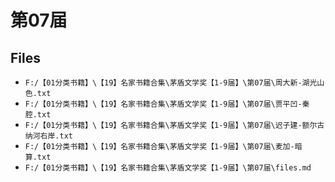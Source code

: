 # 第07届

## Files

- `F:/【01分类书籍】\【19】名家书籍合集\茅盾文学奖【1-9届】\第07届\周大新-湖光山色.txt`
- `F:/【01分类书籍】\【19】名家书籍合集\茅盾文学奖【1-9届】\第07届\贾平凹-秦腔.txt`
- `F:/【01分类书籍】\【19】名家书籍合集\茅盾文学奖【1-9届】\第07届\迟子建-额尔古纳河右岸.txt`
- `F:/【01分类书籍】\【19】名家书籍合集\茅盾文学奖【1-9届】\第07届\麦加-暗算.txt`
- `F:/【01分类书籍】\【19】名家书籍合集\茅盾文学奖【1-9届】\第07届\files.md`
